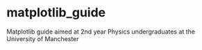 # matplotlib_guide
Matplotlib guide aimed at 2nd year Physics undergraduates at the University of Manchester
